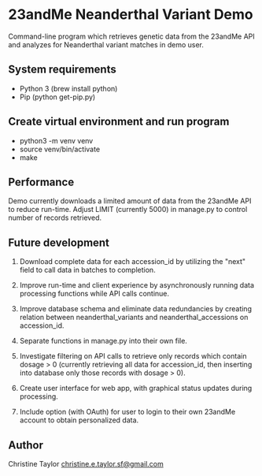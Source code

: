 # 23andMe Neanderthal Variant Demo
Command-line program which retrieves genetic data from the 23andMe API and analyzes for Neanderthal variant matches in demo user.


## System requirements
- Python 3 (brew install python)
- Pip (python get-pip.py)


## Create virtual environment and run program
- python3 -m venv venv
- source venv/bin/activate
- make


## Performance
Demo currently downloads a limited amount of data from the 23andMe API to reduce run-time. Adjust LIMIT (currently 5000) in manage.py to control number of records retrieved.


## Future development
1) Download complete data for each accession_id by utilizing the "next" field to call data in batches to completion.

2) Improve run-time and client experience by asynchronously running data processing functions while API calls continue.

3) Improve database schema and eliminate data redundancies by creating relation between neanderthal_variants and neanderthal_accessions on accession_id.

4) Separate functions in manage.py into their own file.

5) Investigate filtering on API calls to retrieve only records which contain dosage > 0 (currently retrieving all data for accession_id, then inserting into database only those records with dosage > 0).

6) Create user interface for web app, with graphical status updates during processing.

7) Include option (with OAuth) for user to login to their own 23andMe account to obtain personalized data.


## Author
Christine Taylor
christine.e.taylor.sf@gmail.com
